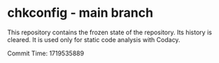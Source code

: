 # chkconfig - main branch

This repository contains the frozen state of the repository.
Its history is cleared. It is used only for static code
analysis with Codacy.

Commit Time: 1719535889